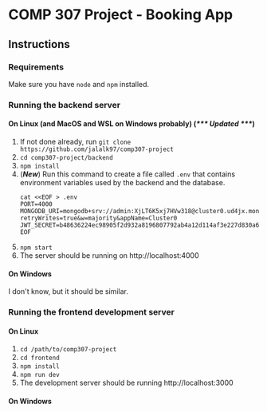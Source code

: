 # COMP 307 Project - Booking App

## Instructions 

### Requirements

Make sure you have `node` and `npm` installed.

### Running the backend server

#### On Linux (and MacOS and WSL on Windows probably) (***\*\*\* Updated \*\*\****)

1. If not done already, run `git clone https://github.com/jalalk97/comp307-project`
2. `cd comp307-project/backend`
3. `npm install`
4.
    (***New***) Run this command to create a file called `.env` that contains environment variables used by the backend and the database.
    ```
    cat <<EOF > .env
    PORT=4000
    MONGODB_URI=mongodb+srv://admin:XjLT6K5xj7HVw318@cluster0.ud4jx.mongodb.net/?retryWrites=true&w=majority&appName=Cluster0
    JWT_SECRET=b48636224ec98905f2d932a8196807792ab4a12d114af3e227d830a64d658acd27fea7745d25638d9dc6b0a1fc3270c5d2e9b9894a871777cf957be1e6f2e497
    EOF
    ```
5. `npm start`
6. The server should be running on http://localhost:4000

#### On Windows

I don't know, but it should be similar.

### Running the frontend development server

#### On Linux

1. `cd /path/to/comp307-project`
2. `cd frontend`
3. `npm install`
4. `npm run dev`
5. The development server should be running http://localhost:3000

#### On Windows
